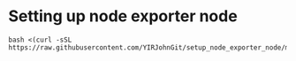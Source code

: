 # Setting up node exporter node
```
bash <(curl -sSL https://raw.githubusercontent.com/YIRJohnGit/setup_node_exporter_node/main/setup_node_exporter.sh)
```
